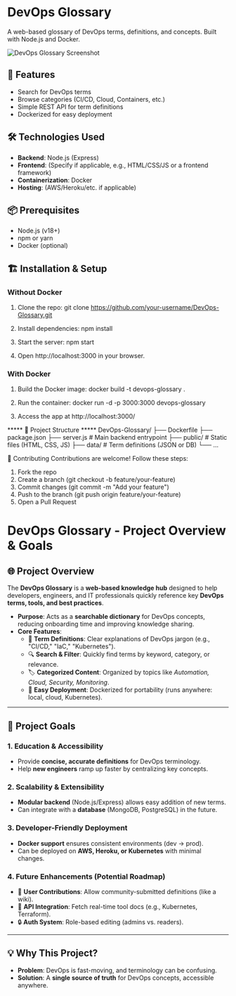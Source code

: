 # DevOps Glossary

A web-based glossary of DevOps terms, definitions, and concepts. Built with Node.js and Docker.

![DevOps Glossary Screenshot](./screenshot.png) <!-- (Optional: Add a screenshot later) -->

## 🚀 Features
- Search for DevOps terms
- Browse categories (CI/CD, Cloud, Containers, etc.)
- Simple REST API for term definitions
- Dockerized for easy deployment

## 🛠️ Technologies Used
- **Backend**: Node.js (Express)
- **Frontend**: (Specify if applicable, e.g., HTML/CSS/JS or a frontend framework)
- **Containerization**: Docker
- **Hosting**: (AWS/Heroku/etc. if applicable)

## 📦 Prerequisites
- Node.js (v18+)
- npm or yarn
- Docker (optional)

## 🏗️ Installation & Setup

### **Without Docker**
   1. Clone the repo:
   git clone https://github.com/your-username/DevOps-Glossary.git

   3. Install dependencies:
   npm install

   4. Start the server:
   npm start
   5. Open http://localhost:3000 in your browser.
      
### **With Docker**
1. Build the Docker image:
docker build -t devops-glossary .

2. Run the container:
docker run -d -p 3000:3000 devops-glossary

3. Access the app at http://localhost:3000/

***** 📂 Project Structure *****
DevOps-Glossary/
├── Dockerfile
├── package.json
├── server.js       # Main backend entrypoint
├── public/         # Static files (HTML, CSS, JS)
├── data/           # Term definitions (JSON or DB)
└── ...

🤝 Contributing
Contributions are welcome! Follow these steps:
1. Fork the repo
2. Create a branch (git checkout -b feature/your-feature)
3. Commit changes (git commit -m "Add your feature")
4. Push to the branch (git push origin feature/your-feature)
5. Open a Pull Request


# **DevOps Glossary - Project Overview & Goals**  

## **🌐 Project Overview**  
The **DevOps Glossary** is a **web-based knowledge hub** designed to help developers, engineers, and IT professionals quickly reference key **DevOps terms, tools, and best practices**.  

- **Purpose**: Acts as a **searchable dictionary** for DevOps concepts, reducing onboarding time and improving knowledge sharing.  
- **Core Features**:  
  - 📖 **Term Definitions**: Clear explanations of DevOps jargon (e.g., "CI/CD," "IaC," "Kubernetes").  
  - 🔍 **Search & Filter**: Quickly find terms by keyword, category, or relevance.  
  - 🏷️ **Categorized Content**: Organized by topics like *Automation, Cloud, Security, Monitoring*.  
  - 🚀 **Easy Deployment**: Dockerized for portability (runs anywhere: local, cloud, Kubernetes).  

---

## **🎯 Project Goals**  
### **1. Education & Accessibility**  
- Provide **concise, accurate definitions** for DevOps terminology.  
- Help **new engineers** ramp up faster by centralizing key concepts.  

### **2. Scalability & Extensibility**  
- **Modular backend** (Node.js/Express) allows easy addition of new terms.  
- Can integrate with a **database** (MongoDB, PostgreSQL) in the future.  

### **3. Developer-Friendly Deployment**  
- **Docker support** ensures consistent environments (dev → prod).  
- Can be deployed on **AWS, Heroku, or Kubernetes** with minimal changes.  

### **4. Future Enhancements (Potential Roadmap)**  
- 📱 **User Contributions**: Allow community-submitted definitions (like a wiki).  
- 🔌 **API Integration**: Fetch real-time tool docs (e.g., Kubernetes, Terraform).  
- 🔒 **Auth System**: Role-based editing (admins vs. readers).  

---

## **💡 Why This Project?**  
- **Problem**: DevOps is fast-moving, and terminology can be confusing.  
- **Solution**: A **single source of truth** for DevOps concepts, accessible anywhere.  
